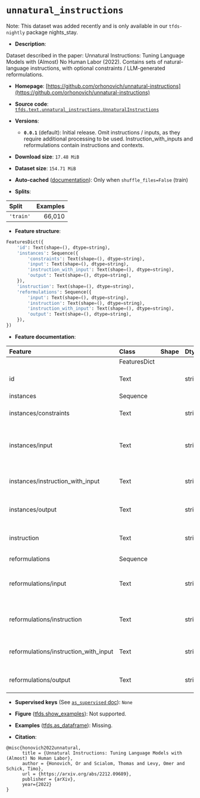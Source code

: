 <div itemscope itemtype="http://schema.org/Dataset">
  <div itemscope itemprop="includedInDataCatalog" itemtype="http://schema.org/DataCatalog">
    <meta itemprop="name" content="TensorFlow Datasets" />
  </div>
  <meta itemprop="name" content="unnatural_instructions" />
  <meta itemprop="description" content="Dataset described in the paper: Unnatural Instructions: Tuning Language Models with (Almost) No Human Labor (2022).&#10;Contains sets of natural-language instructions, with optional constraints / LLM-generated reformulations.&#10;&#10;To use this dataset:&#10;&#10;```python&#10;import tensorflow_datasets as tfds&#10;&#10;ds = tfds.load(&#x27;unnatural_instructions&#x27;, split=&#x27;train&#x27;)&#10;for ex in ds.take(4):&#10;  print(ex)&#10;```&#10;&#10;See [the guide](https://www.tensorflow.org/datasets/overview) for more&#10;informations on [tensorflow_datasets](https://www.tensorflow.org/datasets).&#10;&#10;" />
  <meta itemprop="url" content="https://www.tensorflow.org/datasets/catalog/unnatural_instructions" />
  <meta itemprop="sameAs" content="https://github.com/orhonovich/unnatural-instructions" />
  <meta itemprop="citation" content="@misc{honovich2022unnatural,&#10;      title = {Unnatural Instructions: Tuning Language Models with (Almost) No Human Labor},&#10;      author = {Honovich, Or and Scialom, Thomas and Levy, Omer and Schick, Timo},&#10;      url = {https://arxiv.org/abs/2212.09689},&#10;      publisher = {arXiv},&#10;      year={2022}&#10;}" />
</div>

# `unnatural_instructions`


Note: This dataset was added recently and is only available in our
`tfds-nightly` package
<span class="material-icons" title="Available only in the tfds-nightly package">nights_stay</span>.

*   **Description**:

Dataset described in the paper: Unnatural Instructions: Tuning Language Models
with (Almost) No Human Labor (2022). Contains sets of natural-language
instructions, with optional constraints / LLM-generated reformulations.

*   **Homepage**:
    [https://github.com/orhonovich/unnatural-instructions](https://github.com/orhonovich/unnatural-instructions)

*   **Source code**:
    [`tfds.text.unnatural_instructions.UnnaturalInstructions`](https://github.com/tensorflow/datasets/tree/master/tensorflow_datasets/text/unnatural_instructions/unnatural_instructions.py)

*   **Versions**:

    *   **`0.0.1`** (default): Initial release. Omit instructions / inputs, as
        they require additional processing to be used. Instruction_with_inputs
        and reformulations contain instructions and contexts.

*   **Download size**: `17.48 MiB`

*   **Dataset size**: `154.71 MiB`

*   **Auto-cached**
    ([documentation](https://www.tensorflow.org/datasets/performances#auto-caching)):
    Only when `shuffle_files=False` (train)

*   **Splits**:

Split     | Examples
:-------- | -------:
`'train'` | 66,010

*   **Feature structure**:

```python
FeaturesDict({
    'id': Text(shape=(), dtype=string),
    'instances': Sequence({
        'constraints': Text(shape=(), dtype=string),
        'input': Text(shape=(), dtype=string),
        'instruction_with_input': Text(shape=(), dtype=string),
        'output': Text(shape=(), dtype=string),
    }),
    'instruction': Text(shape=(), dtype=string),
    'reformulations': Sequence({
        'input': Text(shape=(), dtype=string),
        'instruction': Text(shape=(), dtype=string),
        'instruction_with_input': Text(shape=(), dtype=string),
        'output': Text(shape=(), dtype=string),
    }),
})
```

*   **Feature documentation**:

Feature                               | Class        | Shape | Dtype  | Description
:------------------------------------ | :----------- | :---- | :----- | :----------
                                      | FeaturesDict |       |        |
id                                    | Text         |       | string | Unique identifier for example.
instances                             | Sequence     |       |        |
instances/constraints                 | Text         |       | string | Task-specific constraints.
instances/input                       | Text         |       | string | Input to be fed into placeholders for given instruction.
instances/instruction_with_input      | Text         |       | string | Instructions with inputs supplied to placeholders.
instances/output                      | Text         |       | string | Target output for given task.
instruction                           | Text         |       | string | Instruction with placeholder for inputs.
reformulations                        | Sequence     |       |        |
reformulations/input                  | Text         |       | string | Input to be fed into placeholders for given instruction.
reformulations/instruction            | Text         |       | string | Instruction with placeholder for inputs.
reformulations/instruction_with_input | Text         |       | string | Instructions with inputs supplied to placeholders.
reformulations/output                 | Text         |       | string | Target output for given task.

*   **Supervised keys** (See
    [`as_supervised` doc](https://www.tensorflow.org/datasets/api_docs/python/tfds/load#args)):
    `None`

*   **Figure**
    ([tfds.show_examples](https://www.tensorflow.org/datasets/api_docs/python/tfds/visualization/show_examples)):
    Not supported.

*   **Examples**
    ([tfds.as_dataframe](https://www.tensorflow.org/datasets/api_docs/python/tfds/as_dataframe)):
    Missing.

*   **Citation**:

```
@misc{honovich2022unnatural,
      title = {Unnatural Instructions: Tuning Language Models with (Almost) No Human Labor},
      author = {Honovich, Or and Scialom, Thomas and Levy, Omer and Schick, Timo},
      url = {https://arxiv.org/abs/2212.09689},
      publisher = {arXiv},
      year={2022}
}
```

